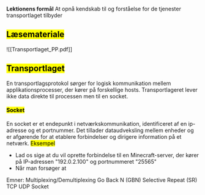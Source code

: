 **Lektionens formål**
At opnå kendskab til og forståelse for de tjenester transportlaget tilbyder

## <mark class="hltr-orange">Læsemateriale</mark>
![[Transportlaget_PP.pdf]]
## <mark class="hltr-green">Transportlaget</mark>
En transportlagsprotokol sørger for logisk kommunikation mellem applikationsprocesser, der kører på forskellige hosts. Transportlageret lever ikke data direkte til processen men til en socket.

#### <mark class="hltr-red">Socket</mark> 
En socket er et endepunkt i netværkskommunikation, identificeret af en ip-adresse og et portnummer. Det tillader dataudveksling mellem enheder og er afgørende for at etablere forbindelser og dirigere information på et netværk. 
<mark class="hltr-red">Eksempel</mark>
* Lad os sige at du vil oprette forbindelse til en Minecraft-server, der kører på IP-adressen "192.0.2.100" og portnummeret "25565"
* Når man forsøger at 


Emner:
Multiplexing/Demultiplexing
Go Back N (GBN)
Selective Repeat (SR)
TCP
UDP
Socket
